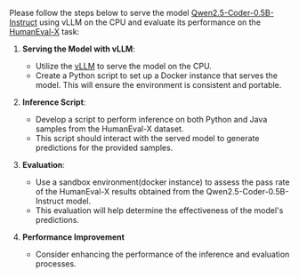 Please follow the steps below to serve the model [Qwen2.5-Coder-0.5B-Instruct](https://huggingface.co/Qwen/Qwen2.5-Coder-0.5B-Instruct) using vLLM on the CPU and evaluate its performance on the [HumanEval-X](https://huggingface.co/datasets/THUDM/humaneval-x) task:

1. **Serving the Model with vLLM**:  
   - Utilize the [vLLM](https://github.com/vllm-project/vllm) to serve the model on the CPU.
   - Create a Python script to set up a Docker instance that serves the model. This will ensure the environment is consistent and portable.  

2. **Inference Script**:  
   - Develop a script to perform inference on both Python and Java samples from the HumanEval-X dataset.  
   - This script should interact with the served model to generate predictions for the provided samples.  

3. **Evaluation**:  
   - Use a sandbox environment(docker instance) to assess the pass rate of the HumanEval-X results obtained from the Qwen2.5-Coder-0.5B-Instruct model.  
   - This evaluation will help determine the effectiveness of the model's predictions.

4. **Performance Improvement**
   - Consider enhancing the performance of the inference and evaluation processes.
